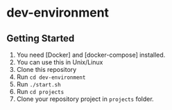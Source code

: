 # dev-environment

## Getting Started
1. You need [Docker] and [docker-compose] installed. 
2. You can use this in Unix/Linux
3. Clone this repository 
4. Run `cd dev-environment`
5. Run `./start.sh`
6. Run `cd projects`
7. Clone your repository project in `projects` folder.
   
